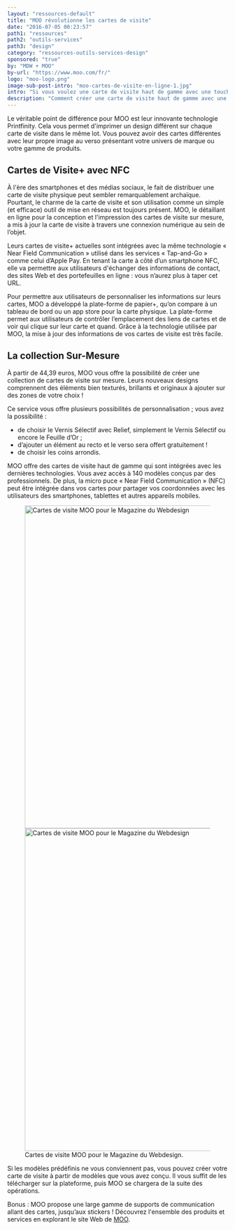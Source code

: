 ```yaml
---
layout: "ressources-default"
title: "MOO révolutionne les cartes de visite"
date: "2016-07-05 00:23:57"
path1: "ressources"
path2: "outils-services"
path3: "design"
category: "ressources-outils-services-design"
sponsored: "true"
by: "MDW + MOO"
by-url: "https://www.moo.com/fr/"
logo: "moo-logo.png"
image-sub-post-intro: "moo-cartes-de-visite-en-ligne-1.jpg"
intro: "Si vous voulez une carte de visite haut de gamme avec une touche différente et unique, alors [MOO](https://www.moo.com/fr/) devrait être au top de votre liste. Ne vous méprenez pas, vous allez bel et bien payer plus parce qu’il s’agit d’un service professionnel de conception et d'impression, mais les résultats dépassent ce qui est offert par d'autres services d'impression en ligne. J’étais prêt à payer un peu plus et j’ai testé pour vous leur service en me basant sur l'identité graphique du Magazine du Webdesign : je suis très satisfait des cartes qu’ils ont conçues."
description: "Comment créer une carte de visite haut de gamme avec une touche différente et unique ? J'ai testé le service en ligne MOO."
---
```

Le véritable point de différence pour MOO est leur innovante technologie Printfinity. Cela vous permet d'imprimer un design différent sur chaque carte de visite dans le même lot. Vous pouvez avoir des cartes différentes avec leur propre image au verso présentant votre univers de marque ou votre gamme de produits.

## Cartes de Visite+ avec NFC
À l'ère des smartphones et des médias sociaux, le fait de distribuer une carte de visite physique peut sembler remarquablement archaïque. Pourtant, le charme de la carte de visite et son utilisation comme un simple (et efficace) outil de mise en réseau est toujours présent. MOO, le détaillant en ligne pour la conception et l'impression des cartes de visite sur mesure, a mis à jour la carte de visite à travers une connexion numérique au sein de l’objet.

Leurs cartes de visite+ actuelles sont intégrées avec la même technologie « Near Field Communication » utilisé dans les services « Tap-and-Go » comme celui d’Apple Pay. En tenant la carte à côté d’un smartphone NFC, elle va permettre aux utilisateurs d'échanger des informations de contact, des sites Web et des portefeuilles en ligne : vous n’aurez plus à taper cet URL.

Pour permettre aux utilisateurs de personnaliser les informations sur leurs cartes, MOO a développé la plate-forme de papier+, qu’on compare à un tableau de bord ou un app store pour la carte physique. La plate-forme permet aux utilisateurs de contrôler l’emplacement des liens de cartes et de voir qui clique sur leur carte et quand. Grâce à la technologie utilisée par MOO, la mise à jour des informations de vos cartes de visite est très facile.

## La collection Sur-Mesure
À partir de 44,39 euros, MOO vous offre la possibilité de créer une collection de cartes de visite sur mesure. Leurs nouveaux designs comprennent des éléments bien texturés, brillants et originaux à ajouter sur des zones de votre choix !

Ce service vous offre plusieurs possibilités de personnalisation ; vous avez la possibilité :

* de choisir le Vernis Sélectif avec Relief, simplement le Vernis Sélectif ou encore le Feuille d’Or ;
* d’ajouter un élément au recto et le verso sera offert gratuitement !
* de choisir les coins arrondis.

MOO offre des cartes de visite haut de gamme qui sont intégrées avec les dernières technologies. Vous avez accès à 140 modèles conçus par des professionnels. De plus, la micro puce « Near Field Communication » (NFC) peut être intégrée dans vos cartes pour partager vos coordonnées avec les utilisateurs des smartphones, tablettes et autres appareils mobiles.

<figure class="figure-img mod-note-img">
  <img data-interchange="[https://s3-eu-west-1.amazonaws.com/mdw-images/small/moo-cartes-de-visite-en-ligne-2.jpg, (small)],[https://s3-eu-west-1.amazonaws.com/mdw-images/medium/moo-cartes-de-visite-en-ligne-2.jpg, (medium)],[https://s3-eu-west-1.amazonaws.com/mdw-images/large/moo-cartes-de-visite-en-ligne-2.jpg, (large)]" class="note-container-img" alt="Cartes de visite MOO pour le Magazine du Webdesign" width="736" height="auto" />
  <noscript><img src="https://s3-eu-west-1.amazonaws.com/mdw-images/large/moo-cartes-de-visite-en-ligne-2.jpg" alt="Cartes de visite MOO pour le Magazine du Webdesign" width="736" height="auto" /></noscript>
  <figcaption>Cartes de visite MOO pour le Magazine du Webdesign.</figcaption>
</figure>

Si les modèles prédéfinis ne vous conviennent pas, vous pouvez créer votre carte de visite à partir de modèles que vous avez conçu. Il vous suffit de les télécharger sur la plateforme, puis MOO se chargera de la suite des opérations.

Bonus : MOO propose une large gamme de supports de communication allant des cartes, jusqu’aux stickers ! Découvrez l'ensemble des produits et services en explorant le site Web de <a onclick="ga('send', 'event', 'Publicite', 'click', 'MOO link article body bottom');" href="https://www.moo.com/fr/" title="Site Web MOO" target="_blank" rel="nofollow">MOO</a>.
